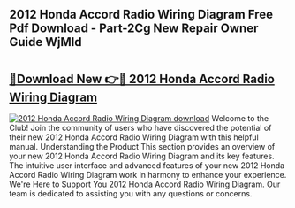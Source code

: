 ## 2012 Honda Accord Radio Wiring Diagram Free Pdf Download - Part-2Cg New Repair Owner Guide WjMld

# <h2><a href="http://dfkr47q.blite.top/?on=2012+Honda+Accord+Radio+Wiring+Diagram">🔗Download New 👉🔴 2012 Honda Accord Radio Wiring Diagram</a></h2>

[![2012 Honda Accord Radio Wiring Diagram download](https://i.imgur.com/lujVjoI.png)](http://dfkr47q.blite.top/?on=2012+Honda+Accord+Radio+Wiring+Diagram)
Welcome to the Club! Join the community of users who have discovered the potential of their new 2012 Honda Accord Radio Wiring Diagram with this helpful manual. Understanding the Product This section provides an overview of your new 2012 Honda Accord Radio Wiring Diagram and its key features. The intuitive user interface and advanced features of your new 2012 Honda Accord Radio Wiring Diagram work in harmony to enhance your experience. We're Here to Support You 2012 Honda Accord Radio Wiring Diagram. Our team is dedicated to assisting you with any questions or concerns.

